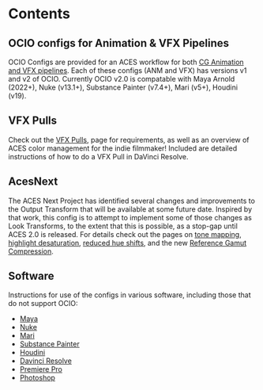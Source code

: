# Contents

## OCIO configs for Animation & VFX Pipelines 
OCIO Configs are provided for an ACES workflow for both [CG Animation and VFX pipelines](docs/configs.md). Each of these configs (ANM and VFX) has versions v1 and v2 of OCIO. Currently OCIO v2.0 is compatable with Maya Arnold (2022+), Nuke (v13.1+), Substance Painter (v7.4+), Mari (v5+), Houdini (v19). 

## VFX Pulls

Check out the [VFX Pulls](docs/VFXpulls.md), page for requirements, as well as an overview of ACES color management for the indie filmmaker! Included are detailed instructions of how to do a VFX Pull in DaVinci Resolve.


## AcesNext
The ACES Next Project has identified several changes and improvements to the Output Transform that will be available at some future date. Inspired by that work,  this config is to attempt to implement some of those changes as Look Transforms, to the extent that this is possible, as a stop-gap until ACES 2.0 is released. For details check out the pages on [tone mapping](docs/tonemap.md), [highlight desaturation](docs/highlight.md), [reduced hue shifts](docs/chroma.md), and the new [Reference Gamut Compression](docs/gamut.md). 

## <a name="software"></a>Software
Instructions for use of the configs in various software, including those that do not support OCIO:

- [Maya](docs/Maya.md) 
- [Nuke](docs/Nuke.md) 
- [Mari](docs/Mari.md) 
- [Substance Painter](docs/Substance.md) 
- [Houdini](https://www.sidefx.com/docs/houdini/io/ocio.html) 
- [Davinci Resolve](docs/Resolve.md) 
- [Premiere Pro](docs/PremierePull.md)
- [Photoshop](docs/Photoshop.md) 



